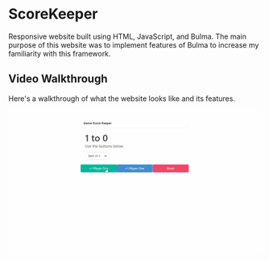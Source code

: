 # ScoreKeeper
Responsive website built using HTML, JavaScript, and Bulma. The main purpose of this website was to implement features of Bulma to increase my familiarity with this framework. 

## Video Walkthrough

Here's a walkthrough of what the website looks like and its features.

<img src='score_keeper_walkthrough.gif' title='Video Walkthrough' width='1500' alt='Video Walkthrough' />

